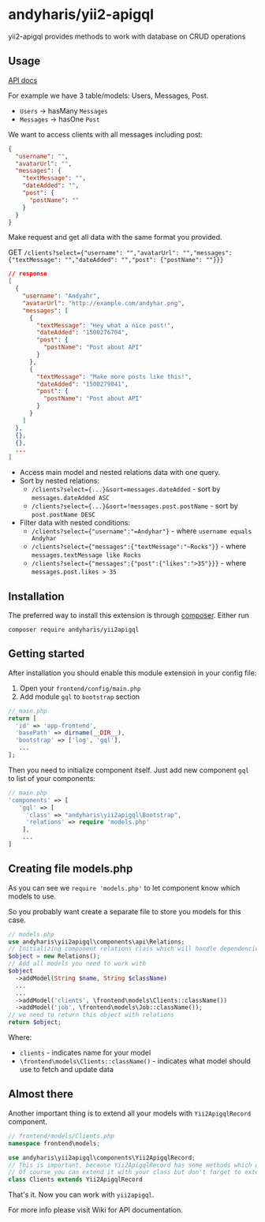 andyharis/yii2-apigql
==========
yii2-apigql provides methods to work with database on CRUD operations

Usage
---
[API docs](docs.md) 

For example we have 3 table/models: Users, Messages, Post.

* `Users` -> hasMany `Messages`
* `Messages` -> hasOne `Post`

We want to access clients with all messages including post:
```json
{
  "username": "",
  "avatarUrl": "",
  "messages": {
    "textMessage": "",
    "dateAdded": "",
    "post": {
      "postName": ""
    }
  }
}
```
Make request and get all data with the same format you provided.

GET `/clients?select={"username": "","avatarUrl": "","messages": {"textMessage": "","dateAdded": "","post": {"postName": ""}}}`
```json
// response
[
  {
    "username": "Andyahr",
    "avatarUrl": "http://example.com/andyhar.png",
    "messages": [
      {
        "textMessage": "Hey what a nice post!",
        "dateAdded": "1500276704",
        "post": {
          "postName": "Post about API"
        }
      },
      {
        "textMessage": "Make more posts like this!",
        "dateAdded": "1500279841",
        "post": {
          "postName": "Post about API"
        }
      }
    ]
  },
  {},
  {},
  ...
]
```
* Access main model and nested relations data with one query.
* Sort by nested relations:
  * `/clients?select={...}&sort=messages.dateAdded` - sort by `messages.dateAdded ASC`
  * `/clients?select={...}&sort=!messages.post.postName` - sort by `post.postName DESC`
* Filter data with nested conditions:
  * `/clients?select={"username":"=Andyhar"}` - where `username equals Andyhar`
  * `/clients?select={"messages":{"textMessage":"~Rocks"}}` - where `messages.textMessage like Rocks`
  * `/clients?select={"messages":{"post":{"likes":">35"}}}` - where `messages.post.likes > 35`


Installation
------------

The preferred way to install this extension is through [composer](http://getcomposer.org/download/).
Either run
```
composer require andyharis/yii2apigql
```


Getting started
---
After installation you should enable this module extension in your config file:
1. Open your `frontend/config/main.php`
2. Add module `gql` to `bootstrap` section
```php
// main.php
return [
  'id' => 'app-frontend',
  'basePath' => dirname(__DIR__),
  'bootstrap' => ['log', 'gql'],
   ...
];
``` 
Then you need to initialize component itself.
Just add new component `gql` to list of your components:
```php
// main.php
'components' => [
   'gql' => [
     'class' => "andyharis\yii2apigql\Bootstrap",
     'relations' => require 'models.php'
    ],
    ...
]
```
Creating file models.php
---
As you can see we `require 'models.php'` to let component know which models to use.

So you probably want create a separate file to store you models for this case.
```php
// models.php
use andyharis\yii2apigql\components\api\Relations;
// Initializing component relations class which will handle dependencies
$object = new Relations();
// Add all models you need to work with
$object
  ->addModel(String $name, String $className)
  ...
  ...
  ->addModel('clients', \frontend\models\Clients::className())
  ->addModel('job', \frontend\models\Job::className());
// we need to return this object with relations
return $object;
```
Where:
* `clients` - indicates name for your model
* `\frontend\models\Clients::className()` - indicates what model should use to fetch and update data

Almost there
---
Another important thing is to extend all your models with `Yii2ApigqlRecord` component.
```php
// frontend/models/Clients.php
namespace frontend\models;

use andyharis\yii2apigql\components\Yii2ApigqlRecord;
// This is important, because Yii2ApigqlRecord has some methods which use your models to make magic. 
// Of course you can extend it with your class but don't forget to extend Yii2ApigqlRecord
class Clients extends Yii2ApigqlRecord
```
That's it. Now you can work with `yii2apigql`.

For more info please visit Wiki for API documentation.
